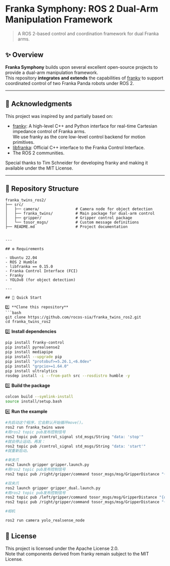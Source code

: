 # Franka Symphony: ROS 2 Dual-Arm Manipulation Framework

> A ROS 2-based control and coordination framework for dual Franka arms.


## ✨ Overview

**Franka Symphony** builds upon several excellent open-source projects to provide a dual-arm manipulation framework.  
This repository **integrates and extends** the capabilities of [franky](https://github.com/TimSchneider42/franky) to support coordinated control of two Franka Panda robots under ROS 2.

---

## 🤝 Acknowledgments

This project was inspired by and partially based on:

- [franky](https://github.com/TimSchneider42/franky): A high-level C++ and Python interface for real-time Cartesian impedance control of Franka arms.  
  We use franky as the core low-level control backend for motion primitives.
- [libfranka](https://github.com/frankaemika/libfranka): Official C++ interface to the Franka Control Interface.
- The ROS 2 communities.

Special thanks to Tim Schneider for developing franky and making it available under the MIT License.

---

## 📂 Repository Structure

```plaintext
franka_twins_ros2/
├── src/
│   ├── camera/                # Camera node for object detection
│   ├── franka_twins/          # Main package for dual-arm control  
│   ├── gripper/               # Gripper control package
│   └── tosor_msgs/            # Custom message definitions
├── README.md                  # Project documentation


---

## ⚙️ Requirements

- Ubuntu 22.04
- ROS 2 Humble 
- libfranka == 0.15.0
- Franka Control Interface (FCI)
- Franky
- YOLOv8 (for object detection)

---

## 🚀 Quick Start

1️⃣ **Clone this repository**
```bash
git clone https://github.com/rocos-sia/franka_twins_ros2.git
cd franka_twins_ros2
```


2️⃣ **Install dependencies**
```bash
pip install franky-control
pip install pyrealsense2
pip install mediapipe
pip install --upgrade pip
pip install "protobuf>=5.26.1,<6.0dev"
pip install "grpcio>=1.64.0"
pip install ultralytics
rosdep install -i --from-path src --rosdistro humble -y
```

3️⃣ **Build the package**
```bash
colcon build --symlink-install
source install/setup.bash
```
4️⃣ **Run the example**
```bash
#先启动这个程序，它会默认开始循环move()。
ros2 run franka_twins wave  
#用ros2 topic pub发布控制信号
ros2 topic pub /control_signal std_msgs/String "data: 'stop'"  
#就会停止运动。再发：
ros2 topic pub /control_signal std_msgs/String "data: 'start'"
#就重新启动。
```

```bash
#单夹爪
ros2 launch gripper gripper.launch.py
#用ros2 topic pub发布控制信号
ros2 topic pub /right/gripper/command tosor_msgs/msg/GripperDistance "{distance: 100}"

#双夹爪
ros2 launch gripper gripper_dual.launch.py
#用ros2 topic pub发布控制信号
ros2 topic pub /left/gripper/command tosor_msgs/msg/GripperDistance "{distance: 100}"
ros2 topic pub /right/gripper/command tosor_msgs/msg/GripperDistance "{distance: 100}"
```

```bash
#相机

ros2 run camera yolo_realsense_node
```
## 📄 License

This project is licensed under the Apache License 2.0.  
Note that components derived from franky remain subject to the MIT License.
